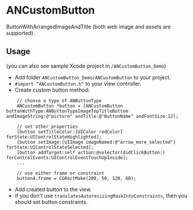# ANCustomButton
ButtonWithArrangedImageAndTitle (both web image and assets are supported).

## Usage
(you can also see sample Xcode project in `/ANCustomButton_Demo`)
* Add folder `ANCustomButton_Demo/ANCustomButton` to your project.
* `#import “ANCustomButton.h”` to your view controller.
* Create custom button method:
```
    // choose a type of ANButtonType
    ANCustomButton *button = [ANCustomButton buttonWithType:ANButtonTypeImageTopTitleBottom andImageString:@"picture" andTitle:@"ButtonName" andFontSize:12];
    
    // set other properties
    [button setTitleColor:[UIColor redColor] forState:UIControlStateHighlighted];
    [button setImage:[UIImage imageNamed:@"arrow_more_selected"] forState:UIControlStateSelected];
    [button addTarget:self action:@selector(didClickButton:) forControlEvents:UIControlEventTouchUpInside];
    ...
    
    // use either frame or constraint
    button4.frame = CGRectMake(200, 50, 120, 60);
```
* Add created button to the view.
* if you don't use `translatesAutoresizingMaskIntoConstraints`, then you should set button constraints.
